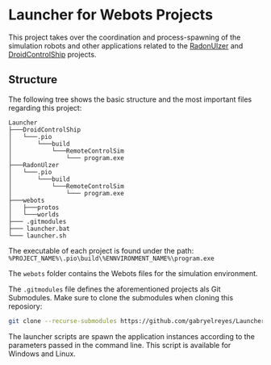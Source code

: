 # Launcher for Webots Projects

This project takes over the coordination and process-spawning of the simulation robots and other applications related to the [RadonUlzer](https://github.com/BlueAndi/RadonUlzer) and [DroidControlShip](https://github.com/BlueAndi/DroidControlShip) projects.

## Structure

The following tree shows the basic structure and the most important files regarding this project:

```text
Launcher
├───DroidControlShip
│   └───.pio
│       └───build
│           └───RemoteControlSim
│               └─── program.exe
├───RadonUlzer
│   └───.pio
│       └───build
│           └───RemoteControlSim
│               └─── program.exe
├───webots
│   ├───protos
│   └───worlds
├─── .gitmodules
├─── launcher.bat
└─── launcher.sh
```

The executable of each project is found under the path: `%PROJECT_NAME%\.pio\build\%ENNVIRONMENT_NAME%\program.exe`

The `webots` folder contains the Webots files for the simulation environment.

The `.gitmodules` file defines the aforementioned projects als Git Submodules.
Make sure to clone the submodules when cloning this reposiory:

```bash
git clone --recurse-submodules https://github.com/gabryelreyes/Launcher
```

The launcher scripts are spawn the application instances according to the parameters passed in the command line. This script is available for Windows and Linux.
